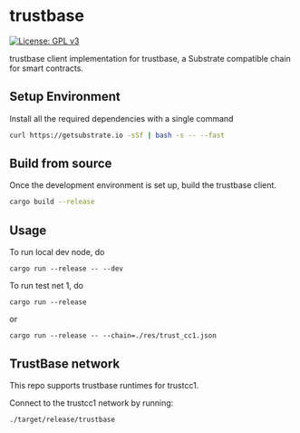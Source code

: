# trustbase

[![License: GPL v3](https://img.shields.io/badge/License-GPLv3-blue.svg)](https://www.gnu.org/licenses/gpl-3.0)

trustbase client implementation for trustbase, a Substrate compatible chain for smart contracts.

## Setup Environment

Install all the required dependencies with a single command

```bash
curl https://getsubstrate.io -sSf | bash -s -- --fast
```

## Build from source

Once the development environment is set up, build the trustbase client.

```bash
cargo build --release
```

## Usage

To run local dev node, do

```
cargo run --release -- --dev
```

To run test net 1, do

```
cargo run --release
```

or

```
cargo run --release -- --chain=./res/trust_cc1.json
```

## TrustBase network

This repo supports trustbase runtimes for trustcc1.

Connect to the trustcc1 network by running:

```bash
./target/release/trustbase
```

